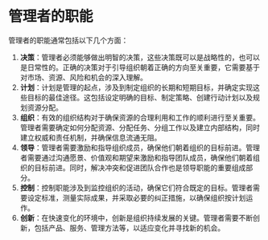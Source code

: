 # 管理者的职能

管理者的职能通常包括以下几个方面：

1. **决策**：管理者必须能够做出明智的决策，这些决策既可以是战略性的，也可以是日常性的。正确的决策对于引导组织朝着正确的方向至关重要，它需要基于对市场、资源、风险和机会的深入理解。
2. **计划**：计划是管理的起点，涉及到制定组织的长期和短期目标，并确定实现这些目标的最佳途径。这包括设定明确的目标、制定策略、创建行动计划以及规划资源分配。
3. **组织**：有效的组织结构对于确保资源的合理利用和工作的顺利进行至关重要。管理者需要确定如何分配资源、分配任务、分组工作以及建立内部结构，同时建立权威和责任机制，并确保信息流通无阻。
4. **领导**：管理者需要激励和指导组织成员，确保他们朝着组织的目标前进。管理者需要通过沟通愿景、价值观和期望来激励和指导团队成员，确保他们朝着组织的目标前进。同时，解决冲突和促进团队合作也是领导职能的重要组成部分。
5. **控制**：控制职能涉及到监控组织的活动，确保它们符合既定的目标。管理者需要设定标准，测量实际成果，并采取必要的纠正措施，以确保组织按计划运作。
6. **创新**：在快速变化的环境中，创新是组织持续发展的关键。管理者需要不断创新，包括产品、服务、管理方法等，以适应变化并寻找新的机会。
